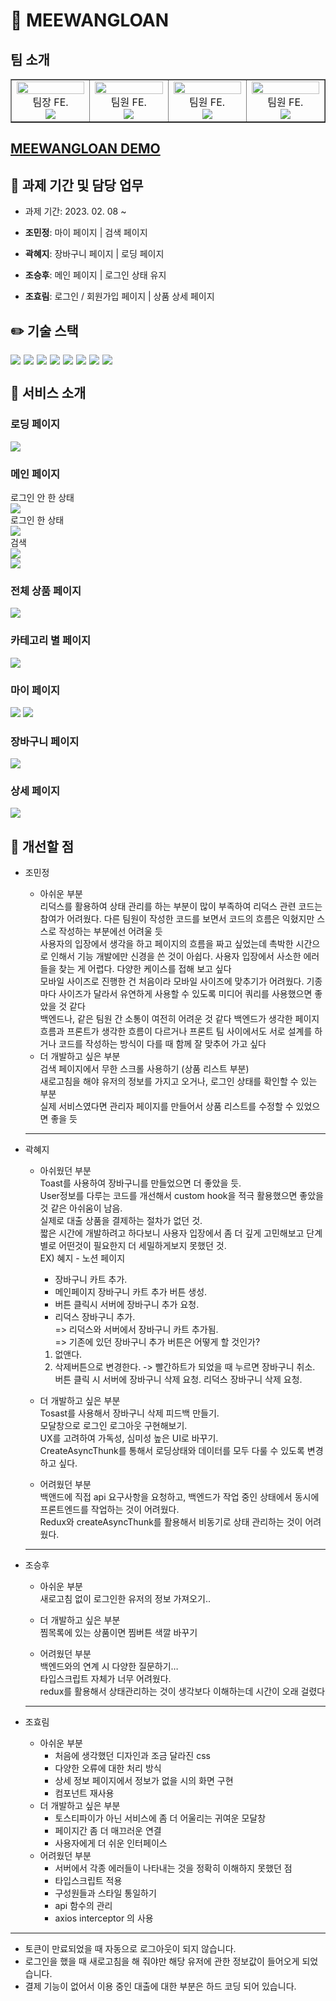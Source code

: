 # 🤑 MEEWANGLOAN

## 팀 소개

<table border>
  <tbody>
    <tr>
      <td align="center" width="200px">
        <img width="100%" src="https://avatars.githubusercontent.com/u/113992260?v=4"  alt=""/><br />
        팀장 FE.<br/>
        <a href="https://github.com/quokka-eating-carrots">
          <img src="https://img.shields.io/badge/조민정-000?style=flat-round&logo=GitHub&logoColor=white"/>
        </a>
      </td>
      <td align="center" width="200px">
        <img width="100%" src="https://avatars.githubusercontent.com/u/98737388?v=4"  alt=""/><br />
        팀원 FE.<br/>
        <a href="https://github.com/Hyetoria">
          <img src="https://img.shields.io/badge/곽혜지-000?style=flat-round&logo=GitHub&logoColor=white"/>
        </a>
      </td>
      <td align="center" width="200px">
        <img width="100%" src="https://avatars.githubusercontent.com/u/37996446?v=4"  alt=""/>
        팀원 FE.<br/>
        <a href="https://github.com/whtmdgn1409">
          <img src="https://img.shields.io/badge/조승후-000?style=flat-round&logo=GitHub&logoColor=white"/>
        </a>
      </td>
      <td align="center" width="200px">
        <img width="100%" src="https://avatars.githubusercontent.com/u/103406196?v=4"  alt=""/>
        팀원 FE.<br/>
        <a href="https://github.com/hyorimcho">
          <img src="https://img.shields.io/badge/조효림-000?style=flat-round&logo=GitHub&logoColor=white"/>
        </a>
      </td>
     </tr>
  </tbody>
</table>

## [MEEWANGLOAN DEMO](https://meewangloan.netlify.app/)

## 📅 과제 기간 및 담당 업무

- 과제 기간: 2023. 02. 08 ~

- **조민정**: 마이 페이지 | 검색 페이지
- **곽혜지**: 장바구니 페이지 | 로딩 페이지
- **조승후**: 메인 페이지 | 로그인 상태 유지
- **조효림**: 로그인 / 회원가입 페이지 | 상품 상세 페이지

## ✏️ 기술 스택

<div style="display: flex; gap: 5px; flex-wrap: wrap;">
  <img src="https://img.shields.io/badge/Vite-646CFF?style=for-the-badge&logo=Vite&logoColor=white"/>
  <img src="https://img.shields.io/badge/Axios-5A29E4?style=for-the-badge&logo=Axios&logoColor=white"/>
  <img src="https://img.shields.io/badge/TypeScript-3178C6?style=for-the-badge&logo=TypeScript&logoColor=white"/>
  <img src="https://img.shields.io/badge/React-61DAFB?style=for-the-badge&logo=React&logoColor=black"/>
  <img src="https://img.shields.io/badge/React Router-CA4245?style=for-the-badge&logo=React Router&logoColor=white"/>
  <img src="https://img.shields.io/badge/Redux-674ABC?style=for-the-badge&logo=Redux&logoColor=white"/>
  <img src="https://img.shields.io/badge/Tailwind CSS-06B6D4?style=for-the-badge&logo=Tailwind CSS&logoColor=white"/>
  <img src="https://img.shields.io/badge/DaisyUI-5A0EF8?style=for-the-badge&logo=DaisyUI&logoColor=white"/>
</div>

## 🛒 서비스 소개

### 로딩 페이지

![](./images/loading.gif)

### 메인 페이지

로그인 안 한 상태 <br />
![](./images/main-1.png) <br />
로그인 한 상태 <br />
![](./images/main-2.png)<br />
검색 <br />
![](./images/search.gif)<br />
![](./images/cartfavor.gif)

### 전체 상품 페이지

![](./images/allproduct.gif)

### 카테고리 별 페이지

![](./images/category.gif)

### 마이 페이지

![](./images/favor-1.gif)
![](./images/pwtest.gif)

### 장바구니 페이지

![](./images/cart.png)

### 상세 페이지

![](./images/detail.gif)

## 🧐 개선할 점

- 조민정

  - 아쉬운 부분 <br />
    리덕스를 활용하여 상태 관리를 하는 부분이 많이 부족하여 리덕스 관련 코드는 참여가 어려웠다. 다른 팀원이 작성한 코드를 보면서 코드의 흐름은 익혔지만 스스로 작성하는 부분에선 어려울 듯 <br />
    사용자의 입장에서 생각을 하고 페이지의 흐름을 짜고 싶었는데 촉박한 시간으로 인해서 기능 개발에만 신경을 쓴 것이 아쉽다. 사용자 입장에서 사소한 에러들을 찾는 게 어렵다. 다양한 케이스를 접해 보고 싶다 <br />
    모바일 사이즈로 진행한 건 처음이라 모바일 사이즈에 맞추기가 어려웠다. 기종마다 사이즈가 달라서 유연하게 사용할 수 있도록 미디어 쿼리를 사용했으면 좋았을 것 같다 <br />
    백엔드나, 같은 팀원 간 소통이 여전히 어려운 것 같다 백엔드가 생각한 페이지 흐름과 프론트가 생각한 흐름이 다르거나 프론트 팀 사이에서도 서로 설계를 하거나 코드를 작성하는 방식이 다를 때 함께 잘 맞추어 가고 싶다 <br />
  - 더 개발하고 싶은 부분 <br />
  검색 페이지에서 무한 스크롤 사용하기 (상품 리스트 부분) <br />
  새로고침을 해야 유저의 정보를 가지고 오거나, 로그인 상태를 확인할 수 있는 부분 <br />
  실제 서비스였다면 관리자 페이지를 만들어서 상품 리스트를 수정할 수 있었으면 좋을 듯
  <hr />

- 곽혜지

  - 아쉬웠던 부분 <br />
    Toast를 사용하여 장바구니를 만들었으면 더 좋았을 듯. <br />
    User정보를 다루는 코드를 개선해서 custom hook을 적극 활용했으면 좋았을것 같은 아쉬움이 남음. <br />
    실제로 대출 상품을 결제하는 절차가 없던 것. <br />
    짧은 시간에 개발하려고 하다보니 사용자 입장에서 좀 더 깊게 고민해보고 단계별로 어떤것이 필요한지 더 세밀하게보지 못했던 것. <br />
    EX) 혜지 - 노션 페이지 <br />

    - 장바구니 카트 추가.

    * 메인페이지 장바구니 카트 추가 버튼 생성.
    * 버튼 클릭시 서버에 장바구니 추가 요청.
    * 리덕스 장바구니 추가. <br />
      => 리덕스와 서버에서 장바구니 카트 추가됨. <br />
      => 기존에 있던 장바구니 추가 버튼은 어떻게 할 것인가? <br />

    1.  없앤다.
    2.  삭제버튼으로 변경한다. -> 빨간하트가 되었을 때 누르면 장바구니 취소.
        버튼 클릭 시 서버에 장바구니 삭제 요청.
        리덕스 장바구니 삭제 요청.

  - 더 개발하고 싶은 부분 <br />
    Tosast를 사용해서 장바구니 삭제 피드백 만들기. <br />
    모달창으로 로그인 로그아웃 구현해보기. <br />
    UX를 고려하여 가독성, 심미성 높은 UI로 바꾸기. <br />
    CreateAsyncThunk를 통해서 로딩상태와 데이터를 모두 다룰 수 있도록 변경하고 싶다.
  - 어려웠던 부분 <br />
  백앤드에 직접 api 요구사항을 요청하고, 백엔드가 작업 중인 상태에서 동시에 프론트엔드를 작업하는 것이 어려웠다. <br />
  Redux와 createAsyncThunk를 활용해서 비동기로 상태 관리하는 것이 어려웠다.
  <hr />

- 조승후

  - 아쉬운 부분 <br />
    새로고침 없이 로그인한 유저의 정보 가져오기..

  - 더 개발하고 싶은 부분 <br />
    찜목록에 있는 상품이면 찜버튼 색깔 바꾸기
  - 어려웠던 부분 <br />
  백엔드와의 연계 시 다양한 질문하기… <br />
  타입스크립트 자체가 너무 어려웠다. <br />
  redux를 활용해서 상태관리하는 것이 생각보다 이해하는데 시간이 오래 걸렸다
  <hr />

- 조효림
  - 아쉬운 부분
    - 처음에 생각했던 디자인과 조금 달라진 css
    - 다양한 오류에 대한 처리 방식
    - 상세 정보 페이지에서 정보가 없을 시의 화면 구현
    - 컴포넌트 재사용
  - 더 개발하고 싶은 부분
    - 토스티파이가 아닌 서비스에 좀 더 어울리는 귀여운 모달창
    - 페이지간 좀 더 매끄러운 연결
    - 사용자에게 더 쉬운 인터페이스
  - 어려웠던 부분
    - 서버에서 각종 에러들이 나타내는 것을 정확히 이해하지 못했던 점
    - 타입스크립트 적용
    - 구성원들과 스타일 통일하기
    - api 함수의 관리
    - axios interceptor 의 사용

<hr />

- 토큰이 만료되었을 때 자동으로 로그아웃이 되지 않습니다.
- 로그인을 했을 때 새로고침을 해 줘야만 해당 유저에 관한 정보값이 들어오게 되었습니다.
- 결제 기능이 없어서 이용 중인 대출에 대한 부분은 하드 코딩 되어 있습니다.
